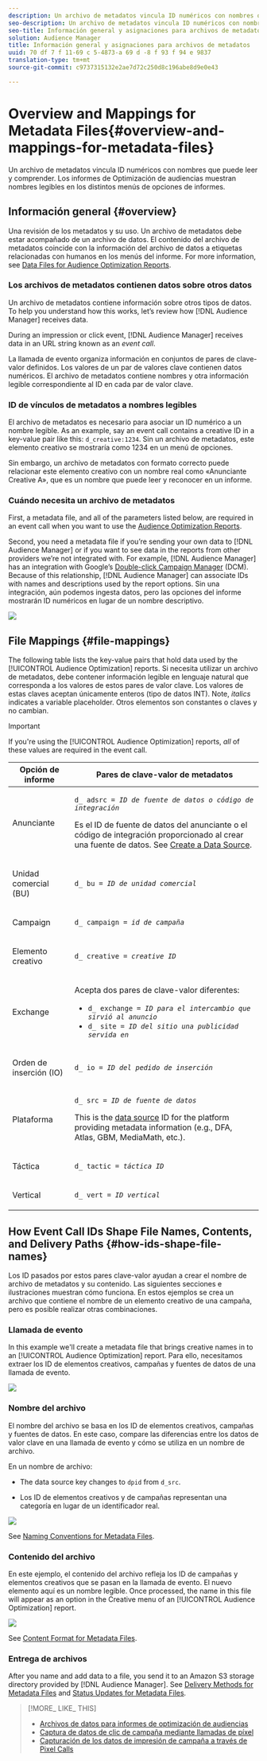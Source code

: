 ```yaml
---
description: Un archivo de metadatos vincula ID numéricos con nombres que puede leer y comprender. Los informes de Optimización de audiencias muestran nombres legibles en los distintos menús de opciones de informes.
seo-description: Un archivo de metadatos vincula ID numéricos con nombres que puede leer y comprender. Los informes de Optimización de audiencias muestran nombres legibles en los distintos menús de opciones de informes.
seo-title: Información general y asignaciones para archivos de metadatos
solution: Audience Manager
title: Información general y asignaciones para archivos de metadatos
uuid: 70 df 7 f 11-69 c 5-4873-a 69 d -8 f 93 f 94 e 9837
translation-type: tm+mt
source-git-commit: c9737315132e2ae7d72c250d8c196abe8d9e0e43

---
```



# Overview and Mappings for Metadata Files{#overview-and-mappings-for-metadata-files}

Un archivo de metadatos vincula ID numéricos con nombres que puede leer y comprender. Los informes de Optimización de audiencias muestran nombres legibles en los distintos menús de opciones de informes.

## Información general {#overview}

Una revisión de los metadatos y su uso. Un archivo de metadatos debe estar acompañado de un archivo de datos. El contenido del archivo de metadatos coincide con la información del archivo de datos a etiquetas relacionadas con humanos en los menús del informe. For more information, see [Data Files for Audience Optimization Reports](../../../reporting/audience-optimization-reports/metadata-files-intro/datafiles-intro.md).

### Los archivos de metadatos contienen datos sobre otros datos

Un archivo de metadatos contiene información sobre otros tipos de datos. To help you understand how this works, let’s review how [!DNL Audience Manager] receives data.

During an impression or click event, [!DNL Audience Manager] receives data in an URL string known as an *event call*.

La llamada de evento organiza información en conjuntos de pares de clave-valor definidos. Los valores de un par de valores clave contienen datos numéricos. El archivo de metadatos contiene nombres y otra información legible correspondiente al ID en cada par de valor clave.

### ID de vínculos de metadatos a nombres legibles

El archivo de metadatos es necesario para asociar un ID numérico a un nombre legible. As an example, say an event call contains a creative ID in a key-value pair like this: `d_creative:1234`. Sin un archivo de metadatos, este elemento creativo se mostraría como 1234 en un menú de opciones.

Sin embargo, un archivo de metadatos con formato correcto puede relacionar este elemento creativo con un nombre real como «Anunciante Creative A», que es un nombre que puede leer y reconocer en un informe.

### Cuándo necesita un archivo de metadatos

First, a metadata file, and all of the parameters listed below, are required in an event call when you want to use the [Audience Optimization Reports](../../../reporting/audience-optimization-reports/audience-optimization-reports.md).

Second, you need a metadata file if you’re sending your own data to [!DNL Audience Manager] or if you want to see data in the reports from other providers we’re not integrated with. For example, [!DNL Audience Manager] has an integration with Google’s [Double-click Campaign Manager](../../../reporting/audience-optimization-reports/aor-advertisers/import-dcm.md) (DCM). Because of this relationship, [!DNL Audience Manager] can associate IDs with names and descriptions used by the report options. Sin una integración, aún podemos ingesta datos, pero las opciones del informe mostrarán ID numéricos en lugar de un nombre descriptivo.

![](assets/metadata_menu.png)

## File Mappings {#file-mappings}

The following table lists the key-value pairs that hold data used by the [!UICONTROL Audience Optimization] reports. Si necesita utilizar un archivo de metadatos, debe contener información legible en lenguaje natural que corresponda a los valores de estos pares de valor clave. Los valores de estas claves aceptan únicamente enteros (tipo de datos INT). Note, *italics* indicates a variable placeholder. Otros elementos son constantes o claves y no cambian.

>[!IMPORTANT]
>
>If you're using the [!UICONTROL Audience Optimization] reports, *all* of these values are required in the event call.

<table id="table_B2C8C493080E449CA71C4EF07D9476BD"> 
 <thead> 
  <tr> 
   <th colname="col1" class="entry"> Opción de informe </th> 
   <th colname="col2" class="entry"> Pares de clave-valor de metadatos </th> 
  </tr> 
 </thead>
 <tbody> 
  <tr> 
   <td colname="col1"> <p>Anunciante </p> </td> 
   <td colname="col2"> <p> <code>d_ adsrc = <i>ID de fuente de datos o código de integración</i></code> </p> <p>Es el ID de fuente de datos del anunciante o el código de integración proporcionado al crear una fuente de datos. See <a href="../../../features/manage-datasources.md#create-data-source"> Create a Data Source</a>. </p> </td> 
  </tr> 
  <tr> 
   <td colname="col1"> <p>Unidad comercial (BU) </p> </td> 
   <td colname="col2"> <p> <code>d_ bu = <i>ID de unidad comercial</i></code> </p> </td> 
  </tr> 
  <tr> 
   <td colname="col1"> <p>Campaign </p> </td> 
   <td colname="col2"> <p> <code>d_ campaign = <i>id de campaña</i></code> </p> </td> 
  </tr> 
  <tr> 
   <td colname="col1"> <p>Elemento creativo </p> </td> 
   <td colname="col2"> <p> <code>d_ creative = <i>creative ID</i></code> </p> </td> 
  </tr> 
  <tr> 
   <td colname="col1"> <p>Exchange </p> </td> 
   <td colname="col2"> <p>Acepta dos pares de clave-valor diferentes: </p> 
    <ul id="ul_3B3B751A8A134096B0912E81A0983B9D"> 
     <li id="li_57BAC45A7B274AB695945E174A4D8A35"> <code>d_ exchange = <i>ID para el intercambio que sirvió al anuncio</i></code> </li> 
     <li id="li_CCDF00DE59D3451C8EF590DD3E1A806D"> <code>d_ site = <i>ID del sitio una publicidad servida en</i></code> </li> 
    </ul> </td> 
  </tr> 
  <tr> 
   <td colname="col1"> <p>Orden de inserción (IO) </p> </td> 
   <td colname="col2"> <p> <code>d_ io = <i>ID del pedido de inserción</i></code> </p> </td> 
  </tr> 
  <tr> 
   <td colname="col1"> <p>Plataforma </p> </td> 
   <td colname="col2"> <p> <code>d_ src = <i>ID de fuente de datos</i></code> </p> <p>This is the <a href="../../../features/datasources-list-and-settings.md#data-sources-list-and-settings"> data source</a> ID for the platform providing metadata information (e.g., DFA, Atlas, GBM, MediaMath, etc.). </p> </td> 
  </tr> 
  <tr> 
   <td colname="col1"> <p>Táctica </p> </td> 
   <td colname="col2"> <p> <code>d_ tactic = <i>táctica ID</i></code> </p> </td> 
  </tr> 
  <tr> 
   <td colname="col1"> <p>Vertical </p> </td> 
   <td colname="col2"> <p> <code>d_ vert = <i>ID vertical</i></code> </p> </td> 
  </tr> 
 </tbody> 
</table>

## How Event Call IDs Shape File Names, Contents, and Delivery Paths {#how-ids-shape-file-names}

Los ID pasados por estos pares clave-valor ayudan a crear el nombre de archivo de metadatos y su contenido. Las siguientes secciones e ilustraciones muestran cómo funciona. En estos ejemplos se crea un archivo que contiene el nombre de un elemento creativo de una campaña, pero es posible realizar otras combinaciones.

### Llamada de evento

In this example we'll create a metadata file that brings creative names in to an [!UICONTROL Audience Optimization] report. Para ello, necesitamos extraer los ID de elementos creativos, campañas y fuentes de datos de una llamada de evento.

![](assets/metadata_file_event.png)

### Nombre del archivo

El nombre del archivo se basa en los ID de elementos creativos, campañas y fuentes de datos. En este caso, compare las diferencias entre los datos de valor clave en una llamada de evento y cómo se utiliza en un nombre de archivo.

En un nombre de archivo:

* The data source key changes to `dpid` from `d_src`.

* Los ID de elementos creativos y de campañas representan una categoría en lugar de un identificador real.

![](assets/metadata_file_name.png)

See [Naming Conventions for Metadata Files](../../../reporting/audience-optimization-reports/metadata-files-intro/metadata-file-names.md).

### Contenido del archivo

En este ejemplo, el contenido del archivo refleja los ID de campañas y elementos creativos que se pasan en la llamada de evento. El nuevo elemento aquí es un nombre legible. Once processed, the name in this file will appear as an option in the Creative menu of an [!UICONTROL Audience Optimization] report.

![](assets/metadata_file_contents.png)

See [Content Format for Metadata Files](../../../reporting/audience-optimization-reports/metadata-files-intro/metadata-file-contents.md).

### Entrega de archivos

After you name and add data to a file, you send it to an Amazon S3 storage directory provided by [!DNL Audience Manager]. See [Delivery Methods for Metadata Files](../../../reporting/audience-optimization-reports/metadata-files-intro/metadata-delivery-methods.md) and [Status Updates for Metadata Files](../../../reporting/audience-optimization-reports/metadata-files-intro/metadata-update-status.md).

>[!MORE_ LIKE_ THIS]
>
>* [Archivos de datos para informes de optimización de audiencias](../../../reporting/audience-optimization-reports/metadata-files-intro/datafiles-intro.md)
>* [Captura de datos de clic de campaña mediante llamadas de píxel](../../../integration/media-data-integration/click-data-pixels.md)
>* [Capturación de los datos de impresión de campaña a través de Pixel Calls](../../../integration/media-data-integration/impression-data-pixels.md)

